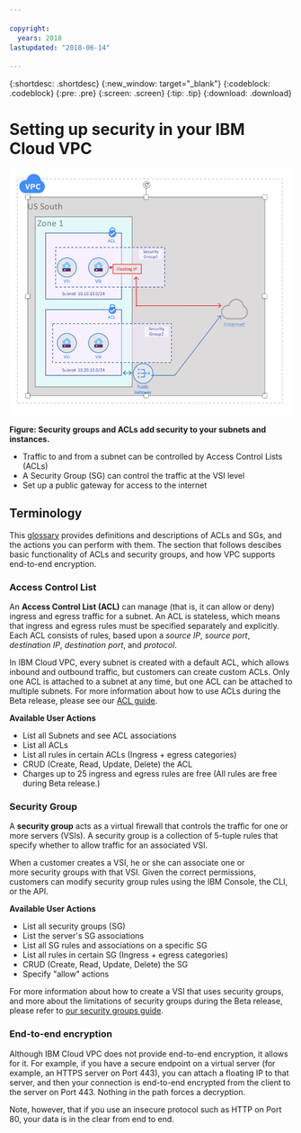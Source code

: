 ```yaml
---

copyright:
  years: 2018
lastupdated: "2018-06-14"

---
```


{:shortdesc: .shortdesc}
{:new_window: target="_blank"}
{:codeblock: .codeblock}
{:pre: .pre}
{:screen: .screen}
{:tip: .tip}
{:download: .download}

# Setting up security in your IBM Cloud VPC

![Security for Beta](/images/vpc-beta.png)

**Figure: Security groups and ACLs add security to your subnets and instances.**

* Traffic to and from a subnet can be controlled by Access Control Lists (ACLs)
* A Security Group (SG) can control the traffic at the VSI level
* Set up a public gateway for access to the internet

## Terminology

This [glossary](vpc-glossary.html) provides definitions and descriptions of ACLs and SGs, and the actions you can perform with them. The section that follows descibes basic functionality of ACLs and security groups, and how VPC supports end-to-end encryption.

### Access Control List
An **Access Control List (ACL)** can manage (that is, it can allow or deny) ingress and egress traffic for a subnet. An ACL is stateless, which means that ingress and egress rules must be specified separately and explicitly. Each ACL consists of rules, based upon a *source IP*, *source port*, *destination IP*, *destination port*, and *protocol*. 

In IBM Cloud VPC, every subnet is created with a default ACL, which allows inbound and outbound traffic, but customers can create custom ACLs. Only one ACL is attached to a subnet at any time, but one ACL can be attached to multiple subnets. For more information about how to use ACLs during the Beta release, please see our [ACL guide](using-acls.html).

**Available User Actions**

  * List all Subnets and see ACL associations
  * List all ACLs
  * List all rules in certain ACLs (Ingress + egress categories)
  * CRUD (Create, Read, Update, Delete) the ACL
  * Charges up to 25 ingress and egress rules are free (All rules are free during Beta release.)

### Security Group
A **security group** acts as a virtual firewall that controls the traffic for one or more servers (VSIs). A security group is a collection of 5-tuple rules that specify whether to allow traffic for an associated VSI. 

When a customer creates a VSI, he or she can associate one or more security groups with that VSI. Given the correct permissions, customers can modify security group rules using the IBM Console, the CLI, or the API.

**Available User Actions**

  * List all security groups (SG)
  * List the server's SG associations
  * List all SG rules and associations on a specific SG
  * List all rules in certain SG (Ingress + egress categories)
  * CRUD (Create, Read, Update, Delete) the SG
  * Specify "allow" actions

For more information about how to create a VSI that uses security groups, and more about the limitations of security groups during the Beta release, please refer to [our security groups guide](security-groups.html).

### End-to-end encryption

Although IBM Cloud VPC does not provide end-to-end encryption, it allows for it. For example, if you have a secure endpoint on a virtual server (for example, an HTTPS server on Port 443), you can attach a floating IP to that server, and then your connection is end-to-end encrypted from the client to the server on Port 443.  Nothing in the path forces a decryption.

Note, however, that if you use an insecure protocol such as HTTP on Port 80, your data is in the clear from end to end.

